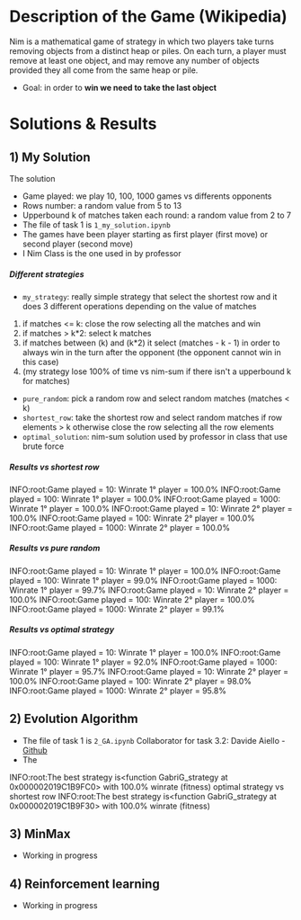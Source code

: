 # Description of the Game (Wikipedia)
Nim is a mathematical game of strategy in which two players take turns removing objects from a distinct heap or piles. On each turn, a player must remove at least one object, and may remove any number of objects provided they all come from the same heap or pile.
- Goal: in order to **win we need to take the last object**

# Solutions & Results
## 1) My Solution
The solution
- Game played: we play 10, 100, 1000 games vs differents opponents
- Rows number: a random value from 5 to 13
- Upperbound k of matches taken each round: a random value from 2 to 7
- The file of task 1 is `1_my_solution.ipynb`
- The games have been player starting as first player (first move) or second player (second move)
- I Nim Class is the one used in by professor

##### Different strategies
- `my_strategy`: really simple strategy that select the shortest row and it does 3 different operations depending on the value of matches
1. if matches <= k: close the row selecting all the matches and win
2. if matches > k*2: select k matches
3. if matches between (k) and (k*2) it select (matches - k - 1) in order to always win in the turn after the opponent (the opponent cannot win in this case)
4. (my strategy lose 100% of time vs nim-sum if there isn't a upperbound k for matches)
- `pure_random`: pick a random row and select random matches (matches < k)
- `shortest_row`: take the shortest row and select random matches if row elements > k otherwise close the row selecting all the row elements
- `optimal_solution`: nim-sum solution used by professor in class that use brute force

##### Results vs shortest row
INFO:root:Game played = 10: Winrate 1° player = 100.0% 
INFO:root:Game played = 100: Winrate 1° player = 100.0% 
INFO:root:Game played = 1000: Winrate 1° player = 100.0% 
INFO:root:Game played = 10: Winrate 2° player = 100.0% 
INFO:root:Game played = 100: Winrate 2° player = 100.0% 
INFO:root:Game played = 1000: Winrate 2° player = 100.0% 

##### Results vs pure random
INFO:root:Game played = 10: Winrate 1° player = 100.0% 
INFO:root:Game played = 100: Winrate 1° player = 99.0% 
INFO:root:Game played = 1000: Winrate 1° player = 99.7% 
INFO:root:Game played = 10: Winrate 2° player = 100.0% 
INFO:root:Game played = 100: Winrate 2° player = 100.0% 
INFO:root:Game played = 1000: Winrate 2° player = 99.1%

##### Results vs optimal strategy
INFO:root:Game played = 10: Winrate 1° player = 100.0% 
INFO:root:Game played = 100: Winrate 1° player = 92.0% 
INFO:root:Game played = 1000: Winrate 1° player = 95.7% 
INFO:root:Game played = 10: Winrate 2° player = 100.0% 
INFO:root:Game played = 100: Winrate 2° player = 98.0% 
INFO:root:Game played = 1000: Winrate 2° player = 95.8% 

## 2) Evolution Algorithm
- The file of task 1 is `2_GA.ipynb` 
Collaborator for task 3.2: Davide Aiello - [Github](https://github.com/davideaiello/CI22-23_s303296)
- The

INFO:root:The best strategy is<function GabriG_strategy at 0x000002019C1B9FC0> with 100.0% winrate (fitness)
optimal strategy vs shortest row
INFO:root:The best strategy is<function GabriG_strategy at 0x000002019C1B9F30> with 100.0% winrate (fitness)

## 3) MinMax
- Working in progress

## 4) Reinforcement learning
- Working in progress